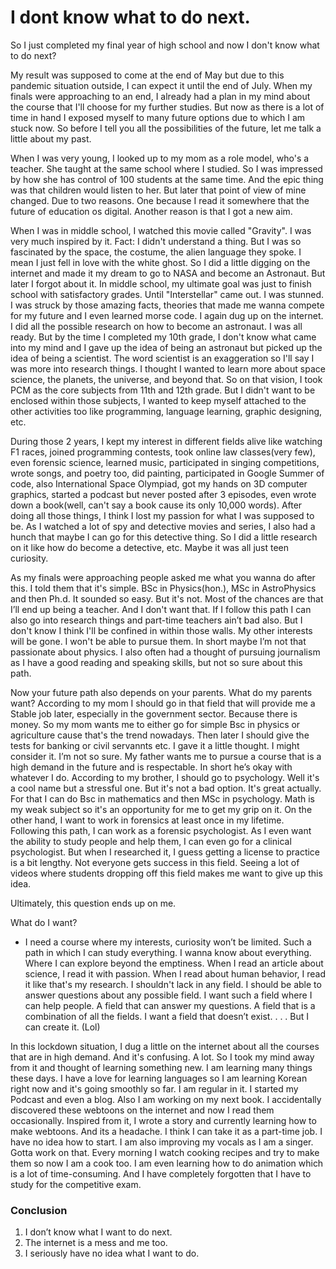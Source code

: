 # I dont know what to do next.
So I just completed my final year of high school and now I don't know what to do next?

My result was supposed to come at the end of May but due to this pandemic situation outside, I can expect it until the end of July. When my finals were approaching to an end, I already had a plan in my mind about the course that I'll choose for my further studies. But now as there is a lot of time in hand I exposed myself to many future options due to which I am stuck now. So before I tell you all the possibilities of the future, let me talk a little about my past.

When I was very young, I looked up to my mom as a role model, who's a teacher. She taught at the same school where I studied. So I was impressed by how she has control of 100 students at the same time. And the epic thing was that children would listen to her. But later that point of view of mine changed. Due to two reasons. One because I read it somewhere that the future of education os digital. Another reason is that I got a new aim.

When I was in middle school, I watched this movie called "Gravity". I was very much inspired by it. Fact: I didn't understand a thing. But I was so fascinated by the space, the costume, the alien language they spoke. I mean I just fell in love with the white ghost. So I did a little digging on the internet and made it my dream to go to NASA and become an Astronaut. But later I forgot about it. In middle school, my ultimate goal was just to finish school with satisfactory grades. Until "Interstellar" came out. I was stunned. I was struck by those amazing facts, theories that made me wanna compete for my future and I even learned morse code. I again dug up on the internet. I did all the possible research on how to become an astronaut. I was all ready. But by the time I completed my 10th grade, I don't know what came into my mind and I gave up the idea of being an astronaut but picked up the idea of being a scientist. The word scientist is an exaggeration so I'll say I was more into research things. I thought I wanted to learn more about space science, the planets, the universe, and beyond that. So on that vision, I took PCM as the core subjects from 11th and 12th grade. But I didn't want to be enclosed within those subjects, I wanted to keep myself attached to the other activities too like programming, language learning, graphic designing, etc.

During those 2 years, I kept my interest in different fields alive like watching F1 races, joined programming contests, took online law classes(very few), even forensic science, learned music, participated in singing competitions, wrote songs, and poetry too, did painting, participated in Google Summer of code, also International Space Olympiad, got my hands on 3D computer graphics, started a podcast but never posted after 3 episodes, even wrote down a book(well, can't say a book cause its only 10,000 words). After doing all those things, I think I lost my passion for what I was supposed to be. As I watched a lot of spy and detective movies and series, I also had a hunch that maybe I can go for this detective thing. So I did a little research on it like how do become a detective, etc. Maybe it was all just teen curiosity.

As my finals were approaching people asked me what you wanna do after this. I told them that it's simple. BSc in Physics(hon.), MSc in AstroPhysics and then Ph.d. It sounded so easy. But it's not. Most of the chances are that I’ll end up being a teacher. And I don't want that. If I follow this path I can also go into research things and part-time teachers ain’t bad also. But I don't know I think I'll be confined in within those walls. My other interests will be gone. I won't be able to pursue them. In short maybe I’m not that passionate about physics. I also often had a thought of pursuing journalism as I have a good reading and speaking skills, but not so sure about this path.

Now your future path also depends on your parents. What do my parents want?
According to my mom I should go in that field that will provide me a Stable job later, especially in the government sector. Because there is money. So my mom wants me to either go for simple Bsc in physics or agriculture cause that's the trend nowadays. Then later I should give the tests for banking or civil servannts etc. I gave it a little thought. I might consider it. I’m not so sure.
My father wants me to pursue a course that is a high demand in the future and is respectable. In short he’s okay with whatever I do.
According to my brother, I should go to psychology. Well it's a cool name but a stressful one. But it's not a bad option. It's great actually. For that I can do Bsc in mathematics and then MSc in psychology. Math is my weak subject so it's an opportunity for me to get my grip on it. On the other hand, I want to work in forensics at least once in my lifetime. Following this path, I can work as a forensic psychologist. As I even want the ability to study people and help them, I can even go for a clinical psychologist. But when I researched it, I guess getting a license to practice is a bit lengthy. Not everyone gets success in this field. Seeing a lot of videos where students dropping off this field makes me want to give up this idea.

Ultimately, this question ends up on me.

What do I want?
- I need a course where my interests, curiosity won’t be limited. Such a path in which I can study everything. I wanna know about everything. Where I can explore beyond the emptiness.
When I read an article about science, I read it with passion. When I read about human behavior, I read it like that's my research. I shouldn't lack in any field. I should be able to answer questions about any possible field. I want such a field where I can help people. A field that can answer my questions. A field that is a combination of all the fields.
I want a field that doesn’t exist.
.
.
.
But I can create it. (Lol)

In this lockdown situation, I dug a little on the internet about all the courses that are in high demand. And it's confusing. A lot. So I took my mind away from it and thought of learning something new. I am learning many things these days. I have a love for learning languages so I am learning Korean right now and it's going smoothly so far. I am regular in it. I started my Podcast and even a blog. Also I am working on my next book. I accidentally discovered these webtoons on the internet and now I read them occasionally. Inspired from it, I wrote a story and currently learning how to make webtoons. And its a headache. I think I can take it as a part-time job. I have no idea how to start. I am also improving my vocals as I am a singer. Gotta work on that. Every morning I watch cooking recipes and try to make them so now I am a cook too. I am even learning how to do animation which is a lot of time-consuming.
And I have completely forgotten that I have to study for the competitive exam.


### Conclusion
1. I don’t know what I want to do next.
2. The internet is a mess and me too.
3. I seriously have no idea what I want to do.
